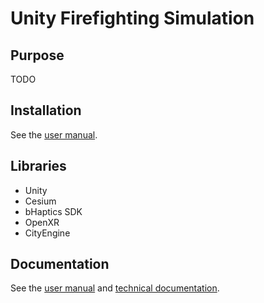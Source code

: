 ﻿# Unity Firefighting Simulation

## Purpose
TODO

## Installation
See the [user manual](docs/user-manual.md).

## Libraries
- Unity
- Cesium
- bHaptics SDK
- OpenXR
- CityEngine

## Documentation
See the [user manual](docs/user-manual.md) and [technical documentation](docs/technical-docs.md).